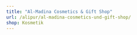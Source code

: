 ```yaml
---
title: "Al-Madina Cosmetics & Gift Shop"
url: /alipur/al-madina-cosmetics-und-gift-shop/
shop: Kosmetik
---
```

